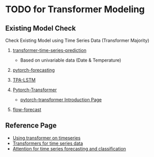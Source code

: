 # TODO for Transformer Modeling

## Existing Model Check

Check Existing Model using Time Series Data (Transformer Majority)

1. [transformer-time-series-prediction](https://github.com/oliverguhr/transformer-time-series-prediction)

   - Based on univariable data (Date & Temperature)

2. [pytorch-forecasting](https://github.com/jdb78/pytorch-forecasting)

3. [TPA-LSTM](https://github.com/shunyaoshih/TPA-LSTM)
4. [Pytorch-Transformer](https://github.com/LiamMaclean216/Pytorch-Transfomer/tree/70f170adc6f3f611fef5282523e886ae45e1e2b6)
   - [pytorch-transformer Introduction Page](https://ichi.pro/ko/pytorch-yecheug-sogae-110907224616774)
5. [flow-forecast](https://github.com/AIStream-Peelout/flow-forecast/tree/master/flood_forecast)

## Reference Page

- [Using transformer on timeseries](https://discuss.pytorch.org/t/using-transformer-on-timeseries/104759)
- [Transformers for time series data](https://www.reddit.com/r/MachineLearning/comments/ckaji4/d_transformers_for_time_series_data/)
- [Attention for time series forecasting and classification](https://towardsdatascience.com/attention-for-time-series-classification-and-forecasting-261723e0006d)
